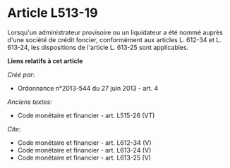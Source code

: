 # Article L513-19

Lorsqu'un administrateur provisoire ou un liquidateur a été nommé auprès d'une société de crédit foncier, conformément aux
articles L. 612-34 et L. 613-24, les dispositions de l'article L. 613-25 sont applicables.

**Liens relatifs à cet article**

_Créé par_:

  - Ordonnance n°2013-544 du 27 juin 2013 - art. 4

_Anciens textes_:

  - Code monétaire et financier - art. L515-26 (VT)

_Cite_:

  - Code monétaire et financier - art. L612-34 (V)
  - Code monétaire et financier - art. L613-24 (V)
  - Code monétaire et financier - art. L613-25 (V)
